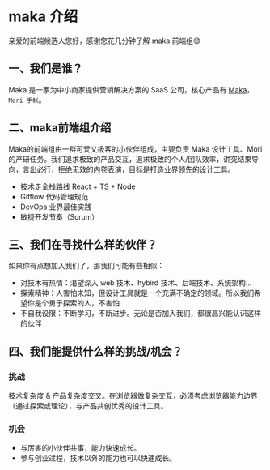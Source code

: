 # maka 介绍

亲爱的前端候选人您好，感谢您花几分钟了解 maka 前端组😊

## 一、我们是谁？

Maka 是一家为中小商家提供营销解决方案的 SaaS 公司，核心产品有 [Maka](https://www.maka.im/home)，`Mori 手帐`。

## 二、maka前端组介绍

Maka的前端组由一群可爱又极客的小伙伴组成，主要负责 Maka 设计工具、Mori 的产研任务。我们追求极致的产品交互，追求极致的个人/团队效率，讲究结果导向，言出必行，拒绝无效的内卷表演，目标是打造业界领先的设计工具。

- 技术走全栈路线 React + TS + Node
- Gitflow 代码管理规范
- DevOps 业界最佳实践
- 敏捷开发节奏（Scrum）

## 三、我们在寻找什么样的伙伴？

如果你有点想加入我们了，那我们可能有些相似：

- 对技术有热情：渴望深入 web 技术、hybird 技术、后端技术、系统架构...
- 探索精神：人害怕未知，但设计工具就是一个充满不确定的领域。所以我们希望你是个勇于探索的人，不害怕
- 不自我设限：不断学习，不断进步。无论是否加入我们，都很高兴能认识这样的伙伴

## 四、我们能提供什么样的挑战/机会？

### 挑战

技术复杂度 & 产品复杂度交叉。在浏览器做复杂交互，必须考虑浏览器能力边界（通过探索或理论），与产品共创优秀的设计工具。

### 机会

- 与厉害的小伙伴共事，能力快速成长。
- 参与创业过程，技术以外的能力也可以快速成长。
<!-- - \> 市场的薪资定价（高于市场对工程师的要求） -->

